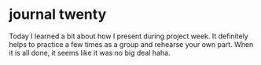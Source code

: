 # journal twenty

Today I learned a bit about how I present during project week. It definitely
helps to practice a few times as a group and rehearse your own part. When it
is all done, it seems like it was no big deal haha.  
